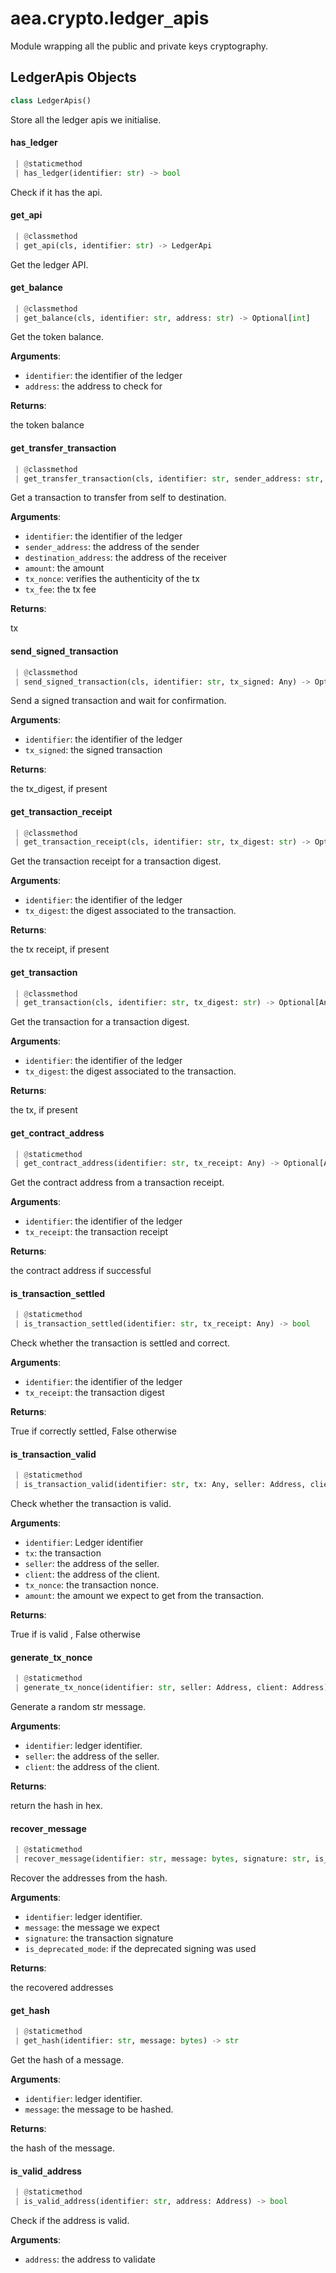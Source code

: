 <a name="aea.crypto.ledger_apis"></a>
# aea.crypto.ledger`_`apis

Module wrapping all the public and private keys cryptography.

<a name="aea.crypto.ledger_apis.LedgerApis"></a>
## LedgerApis Objects

```python
class LedgerApis()
```

Store all the ledger apis we initialise.

<a name="aea.crypto.ledger_apis.LedgerApis.has_ledger"></a>
#### has`_`ledger

```python
 | @staticmethod
 | has_ledger(identifier: str) -> bool
```

Check if it has the api.

<a name="aea.crypto.ledger_apis.LedgerApis.get_api"></a>
#### get`_`api

```python
 | @classmethod
 | get_api(cls, identifier: str) -> LedgerApi
```

Get the ledger API.

<a name="aea.crypto.ledger_apis.LedgerApis.get_balance"></a>
#### get`_`balance

```python
 | @classmethod
 | get_balance(cls, identifier: str, address: str) -> Optional[int]
```

Get the token balance.

**Arguments**:

- `identifier`: the identifier of the ledger
- `address`: the address to check for

**Returns**:

the token balance

<a name="aea.crypto.ledger_apis.LedgerApis.get_transfer_transaction"></a>
#### get`_`transfer`_`transaction

```python
 | @classmethod
 | get_transfer_transaction(cls, identifier: str, sender_address: str, destination_address: str, amount: int, tx_fee: int, tx_nonce: str, **kwargs: Any, ,) -> Optional[Any]
```

Get a transaction to transfer from self to destination.

**Arguments**:

- `identifier`: the identifier of the ledger
- `sender_address`: the address of the sender
- `destination_address`: the address of the receiver
- `amount`: the amount
- `tx_nonce`: verifies the authenticity of the tx
- `tx_fee`: the tx fee

**Returns**:

tx

<a name="aea.crypto.ledger_apis.LedgerApis.send_signed_transaction"></a>
#### send`_`signed`_`transaction

```python
 | @classmethod
 | send_signed_transaction(cls, identifier: str, tx_signed: Any) -> Optional[str]
```

Send a signed transaction and wait for confirmation.

**Arguments**:

- `identifier`: the identifier of the ledger
- `tx_signed`: the signed transaction

**Returns**:

the tx_digest, if present

<a name="aea.crypto.ledger_apis.LedgerApis.get_transaction_receipt"></a>
#### get`_`transaction`_`receipt

```python
 | @classmethod
 | get_transaction_receipt(cls, identifier: str, tx_digest: str) -> Optional[Any]
```

Get the transaction receipt for a transaction digest.

**Arguments**:

- `identifier`: the identifier of the ledger
- `tx_digest`: the digest associated to the transaction.

**Returns**:

the tx receipt, if present

<a name="aea.crypto.ledger_apis.LedgerApis.get_transaction"></a>
#### get`_`transaction

```python
 | @classmethod
 | get_transaction(cls, identifier: str, tx_digest: str) -> Optional[Any]
```

Get the transaction for a transaction digest.

**Arguments**:

- `identifier`: the identifier of the ledger
- `tx_digest`: the digest associated to the transaction.

**Returns**:

the tx, if present

<a name="aea.crypto.ledger_apis.LedgerApis.get_contract_address"></a>
#### get`_`contract`_`address

```python
 | @staticmethod
 | get_contract_address(identifier: str, tx_receipt: Any) -> Optional[Address]
```

Get the contract address from a transaction receipt.

**Arguments**:

- `identifier`: the identifier of the ledger
- `tx_receipt`: the transaction receipt

**Returns**:

the contract address if successful

<a name="aea.crypto.ledger_apis.LedgerApis.is_transaction_settled"></a>
#### is`_`transaction`_`settled

```python
 | @staticmethod
 | is_transaction_settled(identifier: str, tx_receipt: Any) -> bool
```

Check whether the transaction is settled and correct.

**Arguments**:

- `identifier`: the identifier of the ledger
- `tx_receipt`: the transaction digest

**Returns**:

True if correctly settled, False otherwise

<a name="aea.crypto.ledger_apis.LedgerApis.is_transaction_valid"></a>
#### is`_`transaction`_`valid

```python
 | @staticmethod
 | is_transaction_valid(identifier: str, tx: Any, seller: Address, client: Address, tx_nonce: str, amount: int) -> bool
```

Check whether the transaction is valid.

**Arguments**:

- `identifier`: Ledger identifier
- `tx`: the transaction
- `seller`: the address of the seller.
- `client`: the address of the client.
- `tx_nonce`: the transaction nonce.
- `amount`: the amount we expect to get from the transaction.

**Returns**:

True if is valid , False otherwise

<a name="aea.crypto.ledger_apis.LedgerApis.generate_tx_nonce"></a>
#### generate`_`tx`_`nonce

```python
 | @staticmethod
 | generate_tx_nonce(identifier: str, seller: Address, client: Address) -> str
```

Generate a random str message.

**Arguments**:

- `identifier`: ledger identifier.
- `seller`: the address of the seller.
- `client`: the address of the client.

**Returns**:

return the hash in hex.

<a name="aea.crypto.ledger_apis.LedgerApis.recover_message"></a>
#### recover`_`message

```python
 | @staticmethod
 | recover_message(identifier: str, message: bytes, signature: str, is_deprecated_mode: bool = False) -> Tuple[Address, ...]
```

Recover the addresses from the hash.

**Arguments**:

- `identifier`: ledger identifier.
- `message`: the message we expect
- `signature`: the transaction signature
- `is_deprecated_mode`: if the deprecated signing was used

**Returns**:

the recovered addresses

<a name="aea.crypto.ledger_apis.LedgerApis.get_hash"></a>
#### get`_`hash

```python
 | @staticmethod
 | get_hash(identifier: str, message: bytes) -> str
```

Get the hash of a message.

**Arguments**:

- `identifier`: ledger identifier.
- `message`: the message to be hashed.

**Returns**:

the hash of the message.

<a name="aea.crypto.ledger_apis.LedgerApis.is_valid_address"></a>
#### is`_`valid`_`address

```python
 | @staticmethod
 | is_valid_address(identifier: str, address: Address) -> bool
```

Check if the address is valid.

**Arguments**:

- `address`: the address to validate

